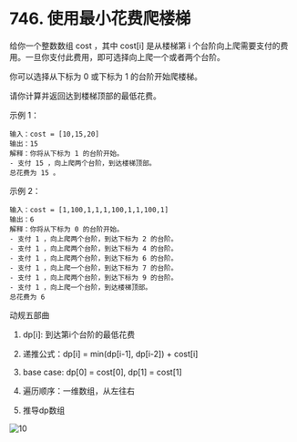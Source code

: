 # 746. 使用最小花费爬楼梯
给你一个整数数组 cost ，其中 cost[i] 是从楼梯第 i 个台阶向上爬需要支付的费用。一旦你支付此费用，即可选择向上爬一个或者两个台阶。

你可以选择从下标为 0 或下标为 1 的台阶开始爬楼梯。

请你计算并返回达到楼梯顶部的最低花费。

示例 1：

    输入：cost = [10,15,20]
    输出：15
    解释：你将从下标为 1 的台阶开始。
    - 支付 15 ，向上爬两个台阶，到达楼梯顶部。
    总花费为 15 。
    
示例 2：

    输入：cost = [1,100,1,1,1,100,1,1,100,1]
    输出：6
    解释：你将从下标为 0 的台阶开始。
    - 支付 1 ，向上爬两个台阶，到达下标为 2 的台阶。
    - 支付 1 ，向上爬两个台阶，到达下标为 4 的台阶。
    - 支付 1 ，向上爬两个台阶，到达下标为 6 的台阶。
    - 支付 1 ，向上爬一个台阶，到达下标为 7 的台阶。
    - 支付 1 ，向上爬两个台阶，到达下标为 9 的台阶。
    - 支付 1 ，向上爬一个台阶，到达楼梯顶部。
    总花费为 6 

动规五部曲

1. dp[i]: 到达第i个台阶的最低花费

2. 递推公式：dp[i] = min(dp[i-1], dp[i-2]) + cost[i]

3. base case: dp[0] = cost[0], dp[1] = cost[1]

4. 遍历顺序：一维数组，从左往右

5. 推导dp数组

![10](https://github.com/CamWu-cyber/leetcode/blob/master/%E5%8A%A8%E6%80%81%E8%A7%84%E5%88%92/10.png)
